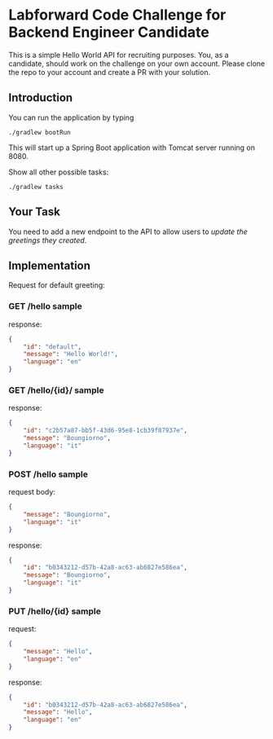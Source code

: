 # Labforward Code Challenge for Backend Engineer Candidate

This is a simple Hello World API for recruiting purposes. You, as a candidate, should work on the challenge on your own account. Please clone the repo to your account and create a PR with your solution. 

## Introduction

You can run the application by typing

	./gradlew bootRun

This will start up a Spring Boot application with Tomcat server running on 8080.

Show all other possible tasks:

	./gradlew tasks
	
## Your Task	

You need to add a new endpoint to the API to allow users to *update the greetings they created*. 


## Implementation


Request for default greeting:

### GET /hello  sample

response:
```json
{
    "id": "default",
    "message": "Hello World!",
    "language": "en"
}
```

### GET /hello/{id}/ sample 

response:
```json
{
    "id": "c2b57a87-bb5f-43d6-95e8-1cb39f87937e",
    "message": "Boungiorno",
    "language": "it"
}
```

### POST /hello  sample

request body:
```json
{
	"message": "Boungiorno",
	"language": "it"
}
```

response:
```json
{
    "id": "b0343212-d57b-42a8-ac63-ab6827e586ea",
    "message": "Boungiorno",
    "language": "it"
}
```

### PUT /hello/{id} sample

request:
```json
{
	"message": "Hello",
	"language": "en"
}
```

response:
```json
{
    "id": "b0343212-d57b-42a8-ac63-ab6827e586ea",
    "message": "Hello",
    "language": "en"
}
```